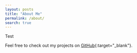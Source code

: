 ```yaml
---
layout: posts
title: "About Me"
permalink: /about/
search: true
---
```


Test

Feel free to check out my projects on [GitHub](https://github.com/Lsvingen){:target="_blank"}.
